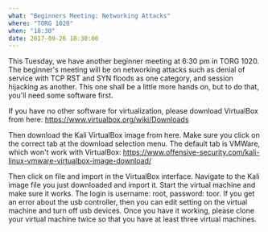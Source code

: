 ```yaml
---
what: "Beginners Meeting: Networking Attacks"
where: "TORG 1020"
when: "18:30"
date: 2017-09-26 18:30:00
---
```


This Tuesday, we have another beginner meeting at 6:30 pm in TORG 1020. The beginner's meeting will be on networking attacks such as denial of service with TCP RST and SYN floods as one category, and session hijacking as another. This one shall be a little more hands on, but to do that, you'll need some software first. 

If you have no other software for virtualization, please download VirtualBox from here:
https://www.virtualbox.org/wiki/Downloads

Then download the Kali VirtualBox image from here.  Make sure you click on the correct tab at the download selection menu.  The default tab is VMWare, which won't work with VirtualBox:
https://www.offensive-security.com/kali-linux-vmware-virtualbox-image-download/

Then click on file and import in the VirtualBox interface.  Navigate to the Kali image file you just downloaded and import it.  Start the virtual machine and make sure it works.  The login is username: root, password: toor.  If you get an error about the usb controller, then you can edit setting on the virtual machine and turn off usb devices.  Once you have it working, please clone your virtual machine twice so that you have at least three virtual machines.
